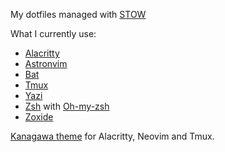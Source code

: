 My dotfiles managed with [STOW](https://www.gnu.org/software/stow/)

What I currently use:

- [Alacritty](https://alacritty.org/config-alacritty.html)
- [Astronvim](https://astronvim.com/)
- [Bat](https://github.com/sharkdp/bat)
- [Tmux](https://github.com/tmux/tmux/wiki)
- [Yazi](https://github.com/sxyazi/yazi)
- [Zsh](https://www.zsh.org/) with [Oh-my-zsh](https://github.com/ohmyzsh/ohmyzsh)
- [Zoxide](https://github.com/ajeetdsouza/zoxide)

[Kanagawa theme](https://github.com/rebelot/kanagawa.nvim?tab=readme-ov-file#extras) for Alacritty, Neovim and Tmux.
